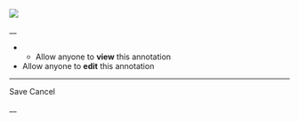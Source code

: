 ![](https://bat.bing.com/action/0?ti=56018282&Ver=2&mid=6581fdcc-cbce-4f0e-89ad-39c232103516&sid=201ffde0635411ee902411d77b750559&vid=20202bf0635411ee9ac03f2e618b0b9f&vids=0&msclkid=N&pi=0&lg=en-US&sw=800&sh=600&sc=24&nwd=1&tl=Shortform%20%7C%20Book&p=https%3A%2F%2Fwww.shortform.com%2Fapp%2Fbook%2Fa-warning%2Fchapter-7&r=&lt=269&evt=pageLoad&sv=1&rn=444385)

__

  *   * Allow anyone to **view** this annotation
  * Allow anyone to **edit** this annotation



* * *

Save Cancel

__




